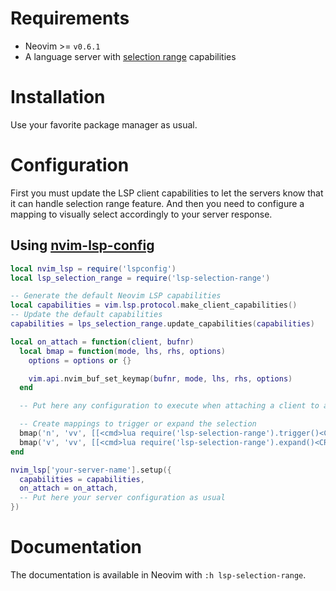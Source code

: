 # Requirements

* Neovim >= `v0.6.1`
* A language server with [selection range](https://microsoft.github.io/language-server-protocol/specifications/specification-current/#textDocument_selectionRange) capabilities

# Installation

Use your favorite package manager as usual.

# Configuration

First you must update the LSP client capabilities to let the servers know that it can handle selection range feature.
And then you need to configure a mapping to visually select accordingly to your server response.

## Using [nvim-lsp-config](https://github.com/nikvdp/nvim-lsp-config)

```lua
local nvim_lsp = require('lspconfig')
local lsp_selection_range = require('lsp-selection-range')

-- Generate the default Neovim LSP capabilities
local capabilities = vim.lsp.protocol.make_client_capabilities()
-- Update the default capabilities
capabilities = lps_selection_range.update_capabilities(capabilities)

local on_attach = function(client, bufnr)
  local bmap = function(mode, lhs, rhs, options)
    options = options or {}

    vim.api.nvim_buf_set_keymap(bufnr, mode, lhs, rhs, options)
  end

  -- Put here any configuration to execute when attaching a client to a buffer

  -- Create mappings to trigger or expand the selection
  bmap('n', 'vv', [[<cmd>lua require('lsp-selection-range').trigger()<CR>]], { noremap = true })
  bmap('v', 'vv', [[<cmd>lua require('lsp-selection-range').expand()<CR>]], { noremap = true })
end

nvim_lsp['your-server-name'].setup({
  capabilities = capabilities,
  on_attach = on_attach,
  -- Put here your server configuration as usual
})
```

# Documentation

The documentation is available in Neovim with `:h lsp-selection-range`.

